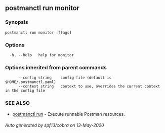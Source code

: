 ## postmanctl run monitor



### Synopsis



```
postmanctl run monitor [flags]
```

### Options

```
  -h, --help   help for monitor
```

### Options inherited from parent commands

```
      --config string    config file (default is $HOME/.postmanctl.yaml)
      --context string   context to use, overrides the current context in the config file
```

### SEE ALSO

* [postmanctl run](postmanctl_run.md)	 - Execute runnable Postman resources.

###### Auto generated by spf13/cobra on 13-May-2020
